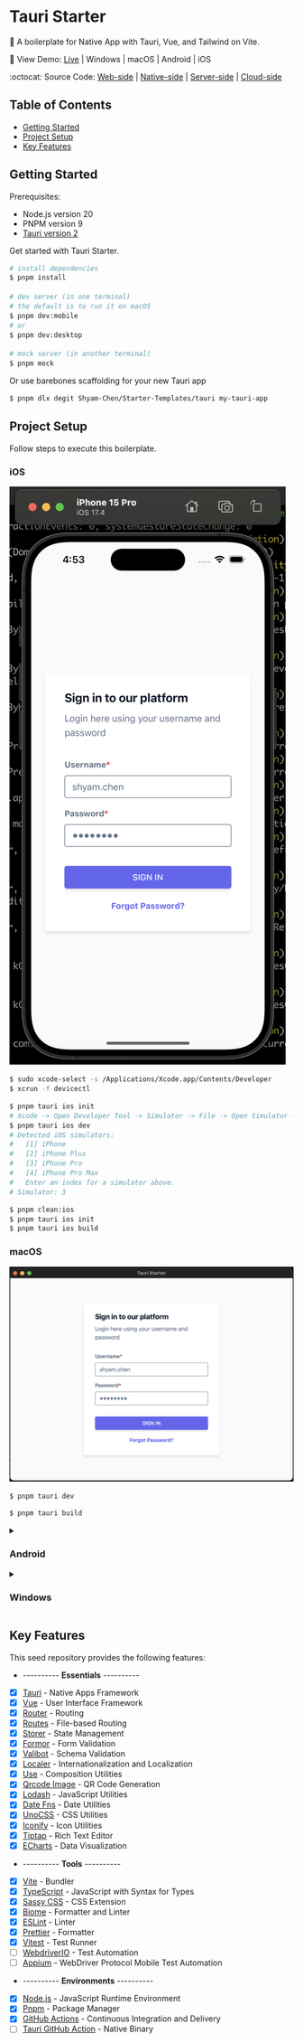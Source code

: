 # Tauri Starter

:link: A boilerplate for Native App with Tauri, Vue, and Tailwind on Vite.

:rainbow: View Demo: [Live](https://vue-starter-6fa6.onrender.com) | Windows | macOS | Android | iOS

:octocat: Source Code: [Web-side](https://github.com/Shyam-Chen/Vue-Starter) | [Native-side](https://github.com/Shyam-Chen/Tauri-Starter) | [Server-side](https://github.com/Shyam-Chen/Fastify-Starter) | [Cloud-side](https://github.com/Shyam-Chen/Pulumi-Starter)

## Table of Contents

- [Getting Started](#getting-started)
- [Project Setup](#project-setup)
- [Key Features](#key-features)

## Getting Started

Prerequisites:

- Node.js version 20
- PNPM version 9
- [Tauri version 2](https://beta.tauri.app/guides/prerequisites/)

Get started with Tauri Starter.

```sh
# install dependencies
$ pnpm install

# dev server (in one terminal)
# the default is to run it on macOS
$ pnpm dev:mobile
# or
$ pnpm dev:desktop

# mock server (in another terminal)
$ pnpm mock
```

Or use barebones scaffolding for your new Tauri app

```sh
$ pnpm dlx degit Shyam-Chen/Starter-Templates/tauri my-tauri-app
```

## Project Setup

Follow steps to execute this boilerplate.

### iOS

![iOS](./ios.png)

```sh
$ sudo xcode-select -s /Applications/Xcode.app/Contents/Developer
$ xcrun -f devicectl
```

```sh
$ pnpm tauri ios init
# Xcode -> Open Developer Tool -> Simulator -> File -> Open Simulator -> iPhone Pro
$ pnpm tauri ios dev
# Detected iOS simulators:
#   [1] iPhone
#   [2] iPhone Plus
#   [3] iPhone Pro
#   [4] iPhone Pro Max
#   Enter an index for a simulator above.
# Simulator: 3
```

```sh
$ pnpm clean:ios
$ pnpm tauri ios init
$ pnpm tauri ios build
```

### macOS

![macOS](./macos.png)

```sh
$ pnpm tauri dev
```

```sh
$ pnpm tauri build
```

<details>
  <summary><h3>Android</h3></summary>

![Android](./android.png)

```sh
$ cd Library/Android/sdk/ndk/
$ ls
# 26.2.11394342

export NDK_HOME="$ANDROID_HOME/ndk/26.2.11394342"
```

```sh
$ pnpm tauri android init
$ pnpm tauri android dev
# select emulator
```

```sh
$ pnpm clean:android
$ pnpm tauri android init
$ pnpm tauri android build
```

</details>

<details>
  <summary><h3>Windows</h3></summary>

```sh
$ pnpm tauri dev
```

```sh
$ pnpm tauri build
```

</details>

## Key Features

This seed repository provides the following features:

- ---------- **Essentials** ----------
- [x] [Tauri](https://github.com/tauri-apps/tauri) - Native Apps Framework
- [x] [Vue](https://github.com/vuejs/vue) - User Interface Framework
- [x] [Router](https://github.com/vuejs/vue-router) - Routing
- [x] [Routes](https://github.com/Vanilla-IceCream/vite-plugin-vue-routes) - File-based Routing
- [x] [Storer](https://github.com/Vanilla-IceCream/vue-storer) - State Management
- [x] [Formor](https://github.com/Vanilla-IceCream/vue-formor) - Form Validation
- [x] [Valibot](https://github.com/fabian-hiller/valibot) - Schema Validation
- [x] [Localer](https://github.com/Vanilla-IceCream/vue-localer) - Internationalization and Localization
- [x] [Use](https://github.com/vueuse/vueuse) - Composition Utilities
- [x] [Qrcode Image](https://github.com/Vanilla-IceCream/vue-qrcode-image) - QR Code Generation
- [x] [Lodash](https://github.com/lodash/lodash) - JavaScript Utilities
- [x] [Date Fns](https://github.com/date-fns/date-fns) - Date Utilities
- [x] [UnoCSS](https://github.com/unocss/unocss) - CSS Utilities
- [x] [Iconify](https://github.com/iconify/iconify) - Icon Utilities
- [x] [Tiptap](https://github.com/ueberdosis/tiptap) - Rich Text Editor
- [x] [ECharts](https://github.com/apache/echarts) - Data Visualization
- ---------- **Tools** ----------
- [x] [Vite](https://github.com/vitejs/vite) - Bundler
- [x] [TypeScript](https://github.com/microsoft/TypeScript) - JavaScript with Syntax for Types
- [x] [Sassy CSS](https://github.com/sass/sass) - CSS Extension
- [x] [Biome](https://github.com/biomejs/biome) - Formatter and Linter
- [x] [ESLint](https://github.com/eslint/eslint) - Linter
- [x] [Prettier](https://github.com/prettier/prettier) - Formatter
- [x] [Vitest](https://github.com/vitest-dev/vitest) - Test Runner
- [ ] [WebdriverIO](https://github.com/webdriverio/webdriverio) - Test Automation
- [ ] [Appium](https://github.com/appium/appium) - WebDriver Protocol Mobile Test Automation
- ---------- **Environments** ----------
- [x] [Node.js](https://nodejs.org/en/) - JavaScript Runtime Environment
- [x] [Pnpm](https://pnpm.io/) - Package Manager
- [x] [GitHub Actions](https://github.com/features/actions) - Continuous Integration and Delivery
- [ ] [Tauri GitHub Action](https://github.com/tauri-apps/tauri-action) - Native Binary
